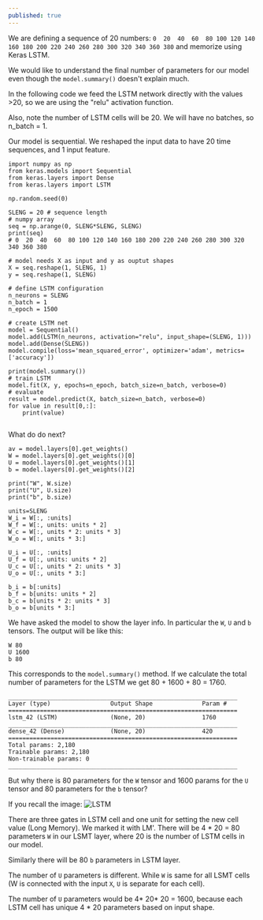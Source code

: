 ```yaml
---
published: true
---
```

We are defining a sequence of 20 numbers:
`0  20  40  60  80 100 120 140 160 180 200 220 240 260 280 300 320 340 360 380` and memorize using Keras LSTM.

We would like to understand the final number of parameters for our model even though the `model.summary()` doesn't explain much.

In the following code we feed the LSTM network directly with the values >20, so we are using the "relu" activation function.

Also, note the number of LSTM cells will be 20. We will have no batches, so n_batch = 1.

Our model is sequential. We reshaped the input data to have 20 time sequences, and 1 input feature.

~~~
import numpy as np
from keras.models import Sequential
from keras.layers import Dense
from keras.layers import LSTM

np.random.seed(0) 

SLENG = 20 # sequence length
# numpy array
seq = np.arange(0, SLENG*SLENG, SLENG)
print(seq)
# 0  20  40  60  80 100 120 140 160 180 200 220 240 260 280 300 320 340 360 380

# model needs X as input and y as ouptut shapes
X = seq.reshape(1, SLENG, 1)
y = seq.reshape(1, SLENG)

# define LSTM configuration
n_neurons = SLENG
n_batch = 1
n_epoch = 1500

# create LSTM net
model = Sequential()
model.add(LSTM(n_neurons, activation="relu", input_shape=(SLENG, 1)))
model.add(Dense(SLENG))
model.compile(loss='mean_squared_error', optimizer='adam', metrics=['accuracy'])

print(model.summary())
# train LSTM
model.fit(X, y, epochs=n_epoch, batch_size=n_batch, verbose=0)
# evaluate
result = model.predict(X, batch_size=n_batch, verbose=0)
for value in result[0,:]:
	print(value)
    
~~~

What do do next?

~~~
av = model.layers[0].get_weights() 
W = model.layers[0].get_weights()[0]
U = model.layers[0].get_weights()[1]
b = model.layers[0].get_weights()[2]

print("W", W.size)
print("U", U.size)
print("b", b.size)

units=SLENG
W_i = W[:, :units]
W_f = W[:, units: units * 2]
W_c = W[:, units * 2: units * 3]
W_o = W[:, units * 3:]

U_i = U[:, :units]
U_f = U[:, units: units * 2]
U_c = U[:, units * 2: units * 3]
U_o = U[:, units * 3:]

b_i = b[:units]
b_f = b[units: units * 2]
b_c = b[units * 2: units * 3]
b_o = b[units * 3:]
~~~

We have asked the model to show the layer info. In particular the `W`, `U` and `b` tensors.
The output will be like this:
~~~
W 80
U 1600
b 80
~~~
This corresponds to the `model.summary()` method. If we calculate the total number of parameters for the LSTM we get 80 + 1600 + 80 = 1760.
~~~
_________________________________________________________________
Layer (type)                 Output Shape              Param #   
=================================================================
lstm_42 (LSTM)               (None, 20)                1760      
_________________________________________________________________
dense_42 (Dense)             (None, 20)                420       
=================================================================
Total params: 2,180
Trainable params: 2,180
Non-trainable params: 0
_________________________________________________________________
~~~

But why there is 80 parameters for the `W` tensor and 1600 params for the `U` tensor and 80 parameters for the `b` tensor?

If you recall the image:
![LSTM](https://dejanbatanjac.github.io/images/lstm.png)

There are three gates in LSTM cell and one unit for setting the new cell value (Long Memory). We marked it with LM'. There will be 4 * 20 = 80 parameters `W` in our LSMT layer, where 20 is the number of LSTM cells in our model.

Similarly there will be 80 `b` parameters in LSTM layer.

The number of `U` parameters is different. While `W` is same for all LSMT cells (W is connected with the input `X`, `U` is separate for each cell). 

The number of `U` parameters would be 4* 20* 20 = 1600, because each LSTM cell has unique 4 * 20 parameters based on input shape.
